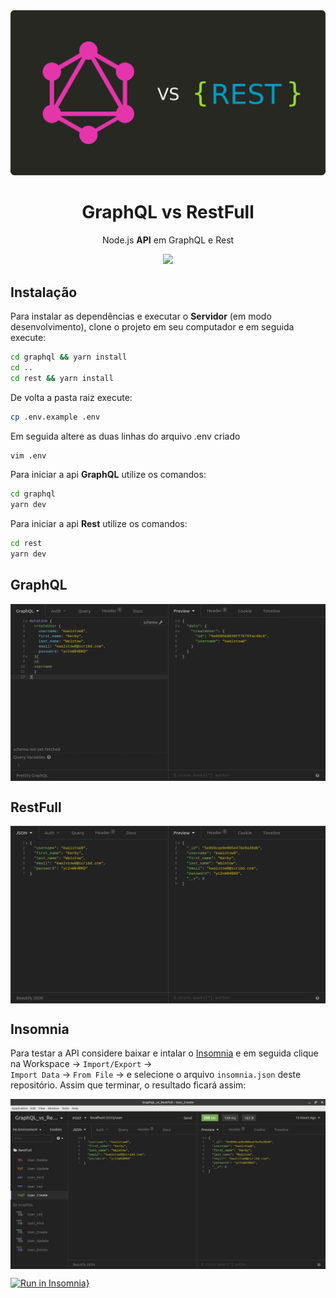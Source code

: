 <img src="./Static/graphql_vs_rest.png">
<h1 align="center">GraphQL vs RestFull</h1>
<p align="center">Node.js <strong>API</strong> em GraphQL e Rest</p>

<p align="center">
  <a aria-label="Versão do Node" href="https://github.com/nodejs/node/blob/master/doc/changelogs/CHANGELOG_V12.md#12.16.1">
    <img src="https://img.shields.io/badge/node.js@lts-12.16.1-informational?logo=Node.JS"></img>
  </a>
</p>

## Instalação 
Para instalar as dependências e executar o **Servidor** (em modo desenvolvimento), clone o projeto em seu computador e em seguida execute:
```bash
cd graphql && yarn install
cd ..
cd rest && yarn install
```

De volta a pasta raiz execute:
```bash
cp .env.example .env
```

Em seguida altere as duas linhas do arquivo .env criado
```bash
vim .env
```

Para iniciar a api **GraphQL** utilize os comandos:
```bash
cd graphql
yarn dev
```

Para iniciar a api **Rest** utilize os comandos:
```bash
cd rest
yarn dev
```

## GraphQL
<img align="center" src="./Static/GraphQl.png">


## RestFull
<img align="center" src="./Static/RestFull.png">

## Insomnia 
Para testar a API considere baixar e intalar o [Insomnia](https://insomnia.rest/download/) e em seguida clique na Workspace → `Import/Export` →  
`Import Data` → `From File` → e selecione o arquivo `insomnia.json` deste repositório. Assim que terminar, o resultado ficará assim:

<img align="center" src="./Static/Insomnia.png"></img>

[![Run in Insomnia}](https://insomnia.rest/images/run.svg)](https://insomnia.rest/run/?label=GraphQL_vs_RestFull&uri=https%3A%2F%2Fraw.githubusercontent.com%2Frhuanos%2FGraphQL_vs_Rest%2Fmaster%2Finsomnia.json)
